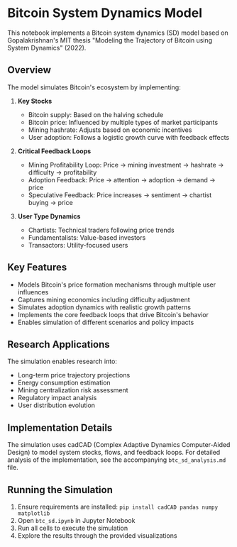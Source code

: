 # Bitcoin System Dynamics Model

This notebook implements a Bitcoin system dynamics (SD) model based on Gopalakrishnan's MIT thesis "Modeling the Trajectory of Bitcoin using System Dynamics" (2022).

## Overview

The model simulates Bitcoin's ecosystem by implementing:

1. **Key Stocks**
   - Bitcoin supply: Based on the halving schedule
   - Bitcoin price: Influenced by multiple types of market participants
   - Mining hashrate: Adjusts based on economic incentives
   - User adoption: Follows a logistic growth curve with feedback effects

2. **Critical Feedback Loops**
   - Mining Profitability Loop: Price → mining investment → hashrate → difficulty → profitability
   - Adoption Feedback: Price → attention → adoption → demand → price
   - Speculative Feedback: Price increases → sentiment → chartist buying → price

3. **User Type Dynamics**
   - Chartists: Technical traders following price trends
   - Fundamentalists: Value-based investors
   - Transactors: Utility-focused users

## Key Features

- Models Bitcoin's price formation mechanisms through multiple user influences
- Captures mining economics including difficulty adjustment
- Simulates adoption dynamics with realistic growth patterns
- Implements the core feedback loops that drive Bitcoin's behavior
- Enables simulation of different scenarios and policy impacts

## Research Applications

The simulation enables research into:
- Long-term price trajectory projections
- Energy consumption estimation
- Mining centralization risk assessment
- Regulatory impact analysis
- User distribution evolution

## Implementation Details

The simulation uses cadCAD (Complex Adaptive Dynamics Computer-Aided Design) to model system stocks, flows, and feedback loops. For detailed analysis of the implementation, see the accompanying `btc_sd_analysis.md` file.

## Running the Simulation

1. Ensure requirements are installed: `pip install cadCAD pandas numpy matplotlib`
2. Open `btc_sd.ipynb` in Jupyter Notebook
3. Run all cells to execute the simulation
4. Explore the results through the provided visualizations